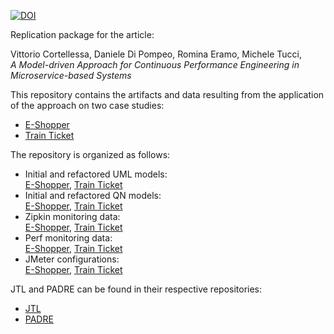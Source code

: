 [![DOI](https://zenodo.org/badge/DOI/10.5281/zenodo.4756322.svg)](https://doi.org/10.5281/zenodo.4756322)

Replication package for the article:

Vittorio Cortellessa, Daniele Di Pompeo, Romina Eramo, Michele Tucci,  
*A Model-driven Approach for Continuous Performance Engineering in Microservice-based Systems*

This repository contains the artifacts and data resulting from the application of the approach on two case studies:
- [E-Shopper](https://github.com/SEALABQualityGroup/E-Shopper)
- [Train Ticket](https://github.com/SEALABQualityGroup/train-ticket)

The repository is organized as follows:  
- Initial and refactored UML models:  
[E-Shopper](https://github.com/SEALABQualityGroup/mde_4_cpe_replication_package/tree/main/eshopper/umlmodel), [Train Ticket](https://github.com/SEALABQualityGroup/mde_4_cpe_replication_package/tree/main/trainticket/umlmodel)
- Initial and refactored QN models:  
[E-Shopper](https://github.com/SEALABQualityGroup/mde_4_cpe_replication_package/tree/main/eshopper/qnmodel), [Train Ticket](https://github.com/SEALABQualityGroup/mde_4_cpe_replication_package/tree/main/trainticket/qnmodel)
- Zipkin monitoring data:  
[E-Shopper](https://github.com/SEALABQualityGroup/mde_4_cpe_replication_package/tree/main/eshopper/monitoring/zipkin), [Train Ticket](https://github.com/SEALABQualityGroup/mde_4_cpe_replication_package/tree/main/trainticket/monitoring/zipkin)
- Perf monitoring data:  
[E-Shopper](https://github.com/SEALABQualityGroup/mde_4_cpe_replication_package/tree/main/eshopper/monitoring/perf), [Train Ticket](https://github.com/SEALABQualityGroup/mde_4_cpe_replication_package/tree/main/trainticket/monitoring/perf)
- JMeter configurations:  
[E-Shopper](https://github.com/SEALABQualityGroup/mde_4_cpe_replication_package/tree/main/eshopper/loadgenerator), [Train Ticket](https://github.com/SEALABQualityGroup/mde_4_cpe_replication_package/tree/main/trainticket/loadgenerator)

JTL and PADRE can be found in their respective repositories:  
- [JTL](https://github.com/MDEGroup/jtl-eclipse)
- [PADRE](https://github.com/SEALABQualityGroup/padre)
